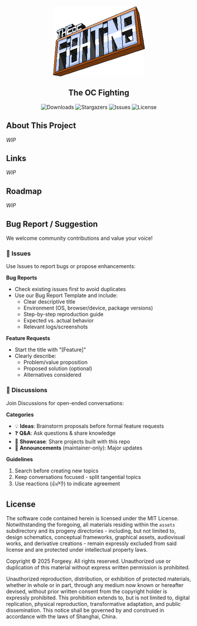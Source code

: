 <div align="center">

![logo](./doc/title.png)
## The OC Fighting

![Downloads](https://img.shields.io/github/downloads/Forgeey/the-oc-fighting/total) ![Stargazers](https://img.shields.io/github/stars/Forgeey/the-oc-fighting?style=social) ![Issues](https://img.shields.io/github/issues/Forgeey/the-oc-fighting) ![License](https://img.shields.io/github/license/Forgeey/the-oc-fighting)
</div>

## About This Project
_WIP_

## Links
_WIP_

## Roadmap
_WIP_

## Bug Report / Suggestion
We welcome community contributions and value your voice!

### 🐛 **Issues**  
Use Issues to report bugs or propose enhancements:  

**Bug Reports**  
- Check existing issues first to avoid duplicates  
- Use our Bug Report Template and include:  
  - Clear descriptive title  
  - Environment (OS, browser/device, package versions)  
  - Step-by-step reproduction guide  
  - Expected vs. actual behavior  
  - Relevant logs/screenshots  

**Feature Requests**  
- Start the title with "[Feature]"  
- Clearly describe:  
  - Problem/value proposition  
  - Proposed solution (optional)  
  - Alternatives considered  

### 💬 **Discussions**  
Join Discussions for open-ended conversations:  

**Categories**  
- 💡 **Ideas**: Brainstorm proposals before formal feature requests  
- ❓ **Q&A**: Ask questions & share knowledge  
- 🎨 **Showcase**: Share projects built with this repo  
- 📢 **Announcements** (maintainer-only): Major updates  

**Guidelines**  
1. Search before creating new topics  
2. Keep conversations focused - split tangential topics  
3. Use reactions (👍/👎) to indicate agreement 

## License
The software code contained herein is licensed under the MIT License. Notwithstanding the foregoing, all materials residing within the `assets` subdirectory and its progeny directories - including, but not limited to, design schematics, conceptual frameworks, graphical assets, audiovisual works, and derivative creations - remain expressly excluded from said license and are protected under intellectual property laws.

Copyright © 2025 Forgeey. All rights reserved. Unauthorized use or duplication of this material without express written permission is prohibited.

Unauthorized reproduction, distribution, or exhibition of protected materials, whether in whole or in part, through any medium now known or hereafter devised, without prior written consent from the copyright holder is expressly prohibited. This prohibition extends to, but is not limited to, digital replication, physical reproduction, transformative adaptation, and public dissemination. This notice shall be governed by and construed in accordance with the laws of Shanghai, China.